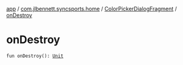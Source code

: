 [app](../../index.md) / [com.jlbennett.syncsports.home](../index.md) / [ColorPickerDialogFragment](index.md) / [onDestroy](./on-destroy.md)

# onDestroy

`fun onDestroy(): `[`Unit`](https://kotlinlang.org/api/latest/jvm/stdlib/kotlin/-unit/index.html)